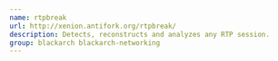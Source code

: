 ```yaml
---
name: rtpbreak
url: http://xenion.antifork.org/rtpbreak/
description: Detects, reconstructs and analyzes any RTP session.
group: blackarch blackarch-networking
---
```

